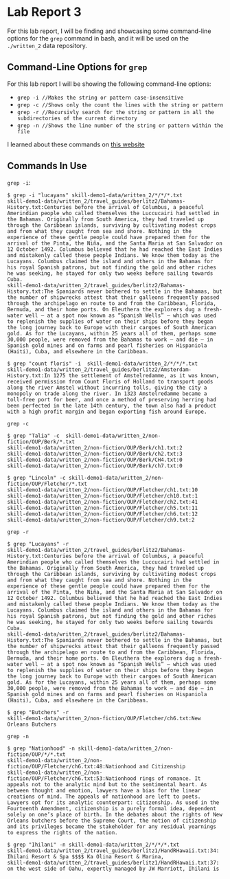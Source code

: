 # Lab Report 3

For this lab report, I will be finding and showcasing some command-line options for the ```grep``` command in bash, and it will be used on the ```./written_2``` data repository.

## Command-Line Options for ```grep```

For this lab report I will be showing the following command-line options:

* ```grep -i //Makes the string or pattern case-insensitive```
* ```grep -c //Shows only the count the lines with the string or pattern```
* ```grep -r //Recursivly search for the string or pattern in all the subdirectories of the current directory```
* ```grep -n //Shows the line number of the string or pattern within the file```

I learned about these commands on [this website](https://man7.org/linux/man-pages/man1/grep.1.html)

## Commands In Use

```grep -i```:

```
$ grep -i "lucayans" skill-demo1-data/written_2/*/*/*.txt
skill-demo1-data/written_2/travel_guides/berlitz2/Bahamas-History.txt:Centuries before the arrival of Columbus, a peaceful Amerindian people who called themselves the Luccucairi had settled in the Bahamas. Originally from South America, they had traveled up through the Caribbean islands, surviving by cultivating modest crops and from what they caught from sea and shore. Nothing in the experience of these gentle people could have prepared them for the arrival of the Pinta, the Niña, and the Santa Maria at San Salvador on 12 October 1492. Columbus believed that he had reached the East Indies and mistakenly called these people Indians. We know them today as the Lucayans. Columbus claimed the island and others in the Bahamas for his royal Spanish patrons, but not finding the gold and other riches he was seeking, he stayed for only two weeks before sailing towards Cuba.
skill-demo1-data/written_2/travel_guides/berlitz2/Bahamas-History.txt:The Spaniards never bothered to settle in the Bahamas, but the number of shipwrecks attest that their galleons frequently passed through the archipelago en route to and from the Caribbean, Florida, Bermuda, and their home ports. On Eleuthera the explorers dug a fresh-water well — at a spot now known as “Spanish Wells” — which was used to replenish the supplies of water on their ships before they began the long journey back to Europe with their cargoes of South American gold. As for the Lucayans, within 25 years all of them, perhaps some 30,000 people, were removed from the Bahamas to work — and die — in Spanish gold mines and on farms and pearl fisheries on Hispaniola (Haiti), Cuba, and elsewhere in the Caribbean.
```

```
$ grep "count floris" -i  skill-demo1-data/written_2/*/*/*.txt
skill-demo1-data/written_2/travel_guides/berlitz2/Amsterdam-History.txt:In 1275 the settlement of Amstelredamme, as it was known, received permission from Count Floris of Holland to transport goods along the river Amstel without incurring tolls, giving the city a monopoly on trade along the river. In 1323 Amstelredamme became a toll-free port for beer, and once a method of preserving herring had been perfected in the late 14th century, the town also had a product with a high profit margin and began exporting fish around Europe.
```


```grep -c```

```
$ grep "Talia" -c  skill-demo1-data/written_2/non-fiction/OUP/Berk/*.txt
skill-demo1-data/written_2/non-fiction/OUP/Berk/ch1.txt:2
skill-demo1-data/written_2/non-fiction/OUP/Berk/ch2.txt:3
skill-demo1-data/written_2/non-fiction/OUP/Berk/CH4.txt:0
skill-demo1-data/written_2/non-fiction/OUP/Berk/ch7.txt:0
```

```
$ grep "Lincoln" -c skill-demo1-data/written_2/non-fiction/OUP/Fletcher/*.txt
skill-demo1-data/written_2/non-fiction/OUP/Fletcher/ch1.txt:10
skill-demo1-data/written_2/non-fiction/OUP/Fletcher/ch10.txt:1
skill-demo1-data/written_2/non-fiction/OUP/Fletcher/ch2.txt:41
skill-demo1-data/written_2/non-fiction/OUP/Fletcher/ch5.txt:11
skill-demo1-data/written_2/non-fiction/OUP/Fletcher/ch6.txt:12
skill-demo1-data/written_2/non-fiction/OUP/Fletcher/ch9.txt:2
```

```grep -r```

```
$ grep "Lucayans" -r
skill-demo1-data/written_2/travel_guides/berlitz2/Bahamas-History.txt:Centuries before the arrival of Columbus, a peaceful Amerindian people who called themselves the Luccucairi had settled in the Bahamas. Originally from South America, they had traveled up through the Caribbean islands, surviving by cultivating modest crops and from what they caught from sea and shore. Nothing in the experience of these gentle people could have prepared them for the arrival of the Pinta, the Niña, and the Santa Maria at San Salvador on 12 October 1492. Columbus believed that he had reached the East Indies and mistakenly called these people Indians. We know them today as the Lucayans. Columbus claimed the island and others in the Bahamas for his royal Spanish patrons, but not finding the gold and other riches he was seeking, he stayed for only two weeks before sailing towards Cuba.
skill-demo1-data/written_2/travel_guides/berlitz2/Bahamas-History.txt:The Spaniards never bothered to settle in the Bahamas, but the number of shipwrecks attest that their galleons frequently passed through the archipelago en route to and from the Caribbean, Florida, Bermuda, and their home ports. On Eleuthera the explorers dug a fresh-water well — at a spot now known as “Spanish Wells” — which was used to replenish the supplies of water on their ships before they began the long journey back to Europe with their cargoes of South American gold. As for the Lucayans, within 25 years all of them, perhaps some 30,000 people, were removed from the Bahamas to work — and die — in Spanish gold mines and on farms and pearl fisheries on Hispaniola (Haiti), Cuba, and elsewhere in the Caribbean.
```

```
$ grep "Butchers" -r
skill-demo1-data/written_2/non-fiction/OUP/Fletcher/ch6.txt:New Orleans Butchers
```

```grep -n```

```
$ grep "Nationhood" -n skill-demo1-data/written_2/non-fiction/OUP/*/*.txt
skill-demo1-data/written_2/non-fiction/OUP/Fletcher/ch6.txt:48:Nationhood and Citizenship
skill-demo1-data/written_2/non-fiction/OUP/Fletcher/ch6.txt:53:Nationhood rings of romance. It appeals not to the analytic mind but to the sentimental heart. As between thought and emotion, lawyers have a bias for the linear creations of mind. The appeals of nationhood are left to poets. Lawyers opt for its analytic counterpart: citizenship. As used in the Fourteenth Amendment, citizenship is a purely formal idea, dependent solely on one’s place of birth. In the debates about the rights of New Orleans butchers before the Supreme Court, the notion of citizenship and its privileges became the stakeholder for any residual yearnings to express the rights of the nation.
```

```
$ grep "Ihilani" -n skill-demo1-data/written_2/*/*/*.txt
skill-demo1-data/written_2/travel_guides/berlitz1/HandRHawaii.txt:34:        Ihilani Resort & Spa $$$$ Ka Olina Resort & Marina,
skill-demo1-data/written_2/travel_guides/berlitz1/HandRHawaii.txt:37:        on the west side of Oahu, expertly managed by JW Marriott, Ihilani is
```


